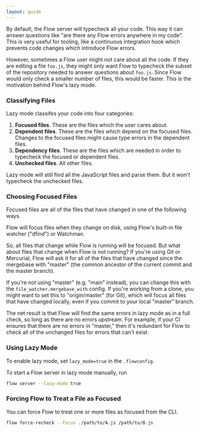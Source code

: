 ```yaml
---
layout: guide
---
```


By default, the Flow server will typecheck all your code. This way it can answer
questions like "are there any Flow errors anywhere in my code". This is very
useful for tooling, like a continuous integration hook which prevents code
changes which introduce Flow errors.

However, sometimes a Flow user might not care about all the code. If they are
editing a file `foo.js`, they might only want Flow to typecheck the subset of
the repository needed to answer questions about `foo.js`. Since Flow would only
check a smaller number of files, this would be faster. This is the motivation
behind Flow's lazy mode.

### Classifying Files <a class="toc" id="toc-classifying-files" href="#toc-classifying-files"></a>

Lazy mode classifes your code into four categories:

1. **Focused files**. These are the files which the user cares about.
2. **Dependent files**. These are the files which depend on the focused files.
Changes to the focused files might cause type errors in the dependent files.
3. **Dependency files**. These are the files which are needed in order to
typecheck the focused or dependent files.
4. **Unchecked files**. All other files.

Lazy mode will still find all the JavaScript files and parse them. But it won't
typecheck the unchecked files.

### Choosing Focused Files <a class="toc" id="toc-choosing-focused-files" href="#toc-choosing-focused-files"></a>

Focused files are all of the files that have changed in one of the following ways.

Flow will focus files when they change on disk, using Flow's built-in file watcher
("dfind") or Watchman.

So, all files that change while Flow is running will be focused. But what about
files that change when Flow is not running? If you're using Git or Mercurial,
Flow will ask it for all of the files that have changed since the mergebase
with "master" (the common ancestor of the current commit and the master branch).

If you're not using "master" (e.g. "main" instead), you can change this with
the `file_watcher.mergebase_with` config. If you're working from a clone, you
might want to set this to "origin/master" (for Git), which will focus all files
that have changed locally, even if you commit to your local "master" branch.

The net result is that Flow will find the same errors in lazy mode as in a full
check, so long as there are no errors upstream. For example, if your CI ensures
that there are no errors in "master," then it's redundant for Flow to check all
of the unchanged files for errors that can't exist.

### Using Lazy Mode <a class="toc" id="toc-using-lazy-mode" href="#toc-using-lazy-mode"></a>

To enable lazy mode, set `lazy_mode=true` in the `.flowconfig`.

To start a Flow server in lazy mode manually, run

```bash
flow server --lazy-mode true
```

### Forcing Flow to Treat a File as Focused <a class="toc" id="toc-forcing-flow-to-treat-a-file-as-focused" href="#toc-forcing-flow-to-treat-a-file-as-focused"></a>

You can force Flow to treat one or more files as focused from the CLI.

```bash
flow force-recheck --focus ./path/to/A.js /path/to/B.js
```
